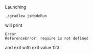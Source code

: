 Launching 

```bash
./gradlew jsNodeRun
``` 

will print

```
Error
ReferenceError: require is not defined
```

and exit with exit value 123.